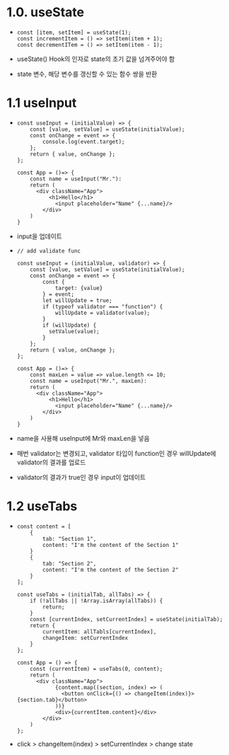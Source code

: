 # 1.0. useState

- ```react
  const [item, setItem] = useState(1);
  const incrementItem = () => setItem(item + 1);
  const decrementITem = () => setItem(item - 1);
  ```

- useState() Hook의 인자로 state의 초기 값을 넘겨주어야 함

- state 변수, 해당 변수를 갱신할 수 있는 함수 쌍을 반환



# 1.1 useInput

- ```react
  const useInput = (initialValue) => {
      const [value, setValue] = useState(initialValue);
      const onChange = event => {
          console.log(event.target);
      };
      return { value, onChange };
  };
  
  const App = ()=> {
      const name = useInput("Mr."):
      return (
      	<div className="App">
          	<h1>Hello</h1>
              <input placeholder="Name" {...name}/>
          </div>
      )
  }
  ```

- input을 업데이트

- ```react
  // add validate func
  
  const useInput = (initialValue, validator) => {
      const [value, setValue] = useState(initialValue);
      const onChange = event => {
          const {
              target: {value}
          } = event;
          let willUpdate = true;
          if (typeof validator === "function") {
              willUpdate = validator(value);
          }
          if (willUpdate) {
  	    	setValue(value);        
          }
      };
      return { value, onChange };
  };
  
  const App = ()=> {
      const maxLen = value => value.length <= 10;
      const name = useInput("Mr.", maxLen):
      return (
      	<div className="App">
          	<h1>Hello</h1>
              <input placeholder="Name" {...name}/>
          </div>
      )
  }
  ```

- name을 사용해 useInput에 Mr와 maxLen을 넣음

- 매번 validator는 변경되고, validator 타입이 function인 경우 willUpdate에 validator의 결과를 업로드

- validator의 결과가 true인 경우 input이 업데이트



# 1.2 useTabs

- ```react
  const content = [
      {
          tab: "Section 1",
          content: "I'm the content of the Section 1"
      }
      {
          tab: "Section 2",
          content: "I'm the content of the Section 2"
      }
  ];
  
  const useTabs = (initialTab, allTabs) => {
      if (!allTabs || !Array.isArray(allTabs)) {
          return;
      }
      const [currentIndex, setCurrentIndex] = useState(initialTab);
      return {
          currentItem: allTabls[currentIndex],
          changeItem: setCurrentIndex
      }
  };
  
  const App = () => {
      const (currentItem) = useTabs(0, content);
      return (
      	<div className="App">
              {content.map((section, index) => (
              	<button onClick={() => changeItem(index)}>{section.tab}</button>
              ))}
              <div>{currentItem.content}</div>
          </div>
      )
  };
  ```

- click > changeItem(index) > setCurrentIndex > change state
